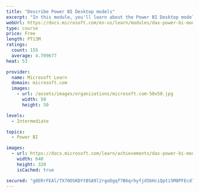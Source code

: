```yaml
---
title: "Describe Power BI Desktop models"
excerpt: "In this module, you'll learn about the Power BI Desktop model structure, star schema design basics, analytics queries, and report visual configuration. This module provides a strong foundation on which you can learn to optimize model designs and add model calculations."
webUrl: https://docs.microsoft.com/en-us/learn/modules/dax-power-bi-models/
type: course
price: Free
length: PT13M
ratings:
  count: 155
  average: 4.709677
heat: 53

provider:
  name: Microsoft Learn
  domain: microsoft.com
  images:
    - url: /assets/images/organizations/microsoft.com-50x50.jpg
      width: 50
      height: 50

levels:
  - Intermediate

topics:
  - Power BI

images:
  - url: https://docs.microsoft.com/learn/achievements/dax-power-bi-models-social.png
    width: 640
    height: 320
    isCached: true

secured: "g8ERrFEAl/TX70OSKDYtBSA9l2rgoDgqf7B6qrhyfjd5bHciQpti5M8PFEcd7zPHxbZDa4JqBXLQl/JtkfCxv+QSa7iBVyTDoeDEhMngiJtCJcjlk1/mqphuHaUUJiFN98riK5BHRdl7NJFa81642J89kNvRpci5UmaGsEjcjPwwvr6W52vfqrNtjYiZHeKw/aU/+fS3u0YP3zeMIb9jUmFeUhd6JLKlVp38ByldGO7XWrQL0HWOduy2KULLclzmof2m2PJmiy0PMrkpo5GHna397JGYWIScELqws3XhUKC+35s65NJsg6nUO99SWhz2kQQyWR/eqnNnu7kozgl2mJqdhKBNCLses81dDhA730nElNhqD5g61X+vqWsr3jpLTTCHnz1hvg49JlTxqpRcg/4WHGzzX8DpHsVnKetCj5U=;zGo2SAb26PJSEkhAzYZIkw=="
---
```


